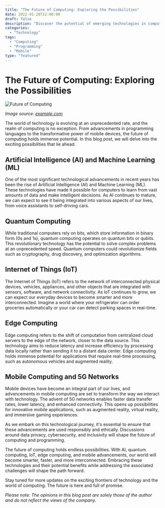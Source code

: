 ```yaml
--- 
title: "The Future of Computing: Exploring the Possibilities"
date: 2022-01-28T12:00:00
draft: false
description: "Discover the potential of emerging technologies in computing and programming."
categories: 
  - "Technology"
tags: 
  - "Computing"
  - "Programming"
  - "Mobile"
type: "featured"
--- 
```


# The Future of Computing: Exploring the Possibilities

![Future of Computing](https://example.com/images/future-of-computing.jpg)

*Image source: [example.com](https://example.com)*

The world of technology is evolving at an unprecedented rate, and the realm of computing is no exception. From advancements in programming languages to the transformative power of mobile devices, the future of computing holds immense potential. In this blog post, we will delve into the exciting possibilities that lie ahead.

## Artificial Intelligence (AI) and Machine Learning (ML)

One of the most significant technological advancements in recent years has been the rise of Artificial Intelligence (AI) and Machine Learning (ML). These technologies have made it possible for computers to learn from vast amounts of data and make intelligent decisions. As AI continues to mature, we can expect to see it being integrated into various aspects of our lives, from voice assistants to self-driving cars.

## Quantum Computing

While traditional computers rely on bits, which store information in binary form (0s and 1s), quantum computing operates on quantum bits or qubits. This revolutionary technology has the potential to solve complex problems at an unprecedented speed. Quantum computers could revolutionize fields such as cryptography, drug discovery, and optimization algorithms.

## Internet of Things (IoT)

The Internet of Things (IoT) refers to the network of interconnected physical devices, vehicles, appliances, and other objects that are integrated with sensors, software, and network connectivity. As IoT continues to grow, we can expect our everyday devices to become smarter and more interconnected. Imagine a world where your refrigerator can order groceries automatically or your car can detect parking spaces in real-time.

## Edge Computing

Edge computing refers to the shift of computation from centralized cloud servers to the edge of the network, closer to the data source. This technology aims to reduce latency and increase efficiency by processing data locally rather than sending it to a distant data center. Edge computing holds immense potential for applications that require real-time processing, such as autonomous vehicles and augmented reality.

## Mobile Computing and 5G Networks

Mobile devices have become an integral part of our lives, and advancements in mobile computing are set to transform the way we interact with technology. The advent of 5G networks enables faster data transfer rates, lower latency, and enhanced connectivity. This opens up possibilities for innovative mobile applications, such as augmented reality, virtual reality, and immersive gaming experiences.

As we embark on this technological journey, it's essential to ensure that these advancements are used responsibly and ethically. Discussions around data privacy, cybersecurity, and inclusivity will shape the future of computing and programming.

The future of computing holds endless possibilities. With AI, quantum computing, IoT, edge computing, and mobile advancements, our world will become smarter, faster, and more interconnected. Embracing these technologies and their potential benefits while addressing the associated challenges will shape the path forward.

Stay tuned for more updates on the exciting frontiers of technology and the world of computing. The future is here and full of promise.

*Please note: The opinions in this blog post are solely those of the author and do not reflect the views of the company.*

